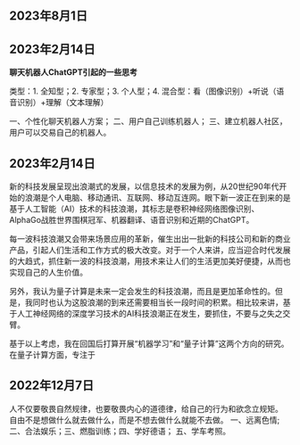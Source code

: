 
## 2023年8月1日


## 2023年2月14日

**聊天机器人ChatGPT引起的一些思考**

类型：1. 全知型；2. 专家型；3. 个人型；4. 混合型：看（图像识别）+听说（语音识别）+理解（文本理解）

一、个性化聊天机器人方案；
二、用户自己训练机器人；
三、建立机器人社区，用户可以交易自己的机器人。



## 2023年2月14日

新的科技发展呈现出浪潮式的发展，以信息技术的发展为例，从20世纪90年代开始的浪潮是个人电脑、移动通讯、互联网、移动互连网。眼下新一波正在到来的是基于人工智能（AI）技术的科技浪潮，其标志是卷积神经网络图像识别、AlphaGo战胜世界围棋冠军、机器翻译、语音识别和近期的ChatGPT。

每一波科技浪潮又会带来场景应用的革新，催生出出一批新的科技公司和新的商业产品，引起人们生活和工作方式的极大改变。对于一个人来讲，应当迎合时代发展的大趋式，抓住新一波的科技浪潮，用技术来让人们的生活更加美好便捷，从而也实现自己的人生价值。

另外，我认为量子计算是未来一定会发生的科技浪潮，而且是更加革命性的。但是，我同时也认为这股浪潮的到来还需要相当长一段时间的积累。相比较来讲，基于人工神经网络的深度学习技术的AI科技浪潮正在发生，要抓住，不要与之失之交臂。

基于以上考虑，我在回国后打算开展“机器学习”和“量子计算”这两个方向的研究。在量子计算方面，专注于

## 2022年12月7日

人不仅要敬畏自然规律，也要敬畏内心的道德律，给自己的行为和欲念立规矩。
自由不是想做什么就去做什么，而是不想去做什么就能不去做。
一、远离色情; 二、合法娱乐；三、燃脂训练；四、学好德语；
五、学车考照。

